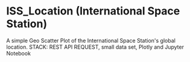 # ISS_Location (International Space Station)
A simple Geo Scatter Plot of the International Space Station's global location. STACK: REST API REQUEST, small data set, Plotly and Jupyter Notebook 
